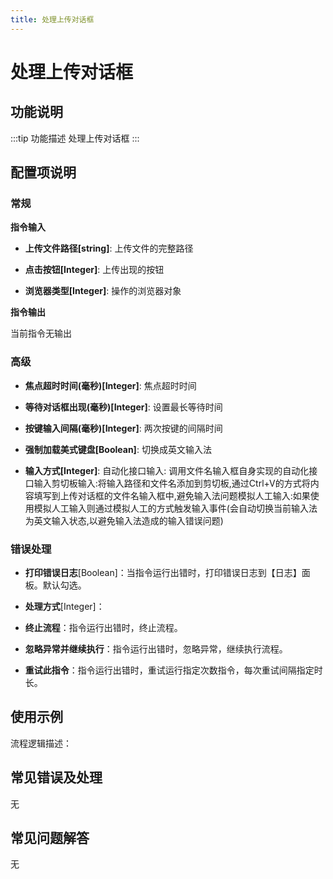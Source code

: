 ```yaml
---
title: 处理上传对话框
---
```


# 处理上传对话框

## 功能说明

:::tip 功能描述
处理上传对话框
:::

## 配置项说明

### 常规

**指令输入**

- **上传文件路径[string]**: 上传文件的完整路径

- **点击按钮[Integer]**: 上传出现的按钮

- **浏览器类型[Integer]**: 操作的浏览器对象


**指令输出**

当前指令无输出

### 高级

- **焦点超时时间(毫秒)[Integer]**: 焦点超时时间

- **等待对话框出现(毫秒)[Integer]**: 设置最长等待时间

- **按键输入间隔(毫秒)[Integer]**: 两次按键的间隔时间

- **强制加载美式键盘[Boolean]**: 切换成英文输入法

- **输入方式[Integer]**: 自动化接口输入: 调用文件名输入框自身实现的自动化接口输入剪切板输入:将输入路径和文件名添加到剪切板,通过Ctrl+V的方式将内容填写到上传对话框的文件名输入框中,避免输入法问题模拟人工输入:如果使用模拟人工输入则通过模拟人工的方式触发输入事件(会自动切换当前输入法为英文输入状态,以避免输入法造成的输入错误问题)

### 错误处理

- **打印错误日志**[Boolean]：当指令运行出错时，打印错误日志到【日志】面板。默认勾选。

- **处理方式**[Integer]：

 - **终止流程**：指令运行出错时，终止流程。

 - **忽略异常并继续执行**：指令运行出错时，忽略异常，继续执行流程。

 - **重试此指令**：指令运行出错时，重试运行指定次数指令，每次重试间隔指定时长。

## 使用示例

流程逻辑描述：

## 常见错误及处理

无

## 常见问题解答

无

